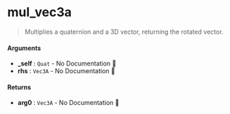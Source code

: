 # mul\_vec3a

>  Multiplies a quaternion and a 3D vector, returning the rotated vector.

#### Arguments

- **\_self** : `Quat` \- No Documentation 🚧
- **rhs** : `Vec3A` \- No Documentation 🚧

#### Returns

- **arg0** : `Vec3A` \- No Documentation 🚧